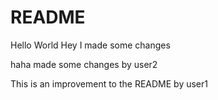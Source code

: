 # README
Hello World
Hey I made some changes

haha made some changes by user2

This is an improvement to the README by user1
